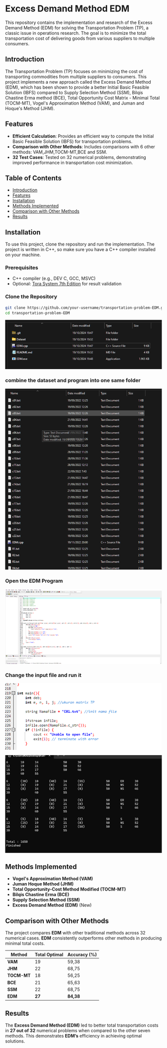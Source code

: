 # Excess Demand Method EDM
This repository contains the implementation and research of the Excess Demand Method (EDM) for solving the Transportation Problem (TP), a classic issue in operations research. The goal is to minimize the total transportation cost of delivering goods from various suppliers to multiple consumers.


## Introduction
The Transportation Problem (TP) focuses on minimizing the cost of transporting commodities from multiple suppliers to consumers. This project implements a new approach called the Excess Demand Method (EDM), which has been shown to provide a better Initial Basic Feasible Solution (IBFS) compared to Supply Selection Method (SSM), Bilqis Chastine Erma method (BCE), Total Opportunity Cost Matrix - Minimal Total (TOCM-MT), Vogel's Approximation Method (VAM), and Juman and Hoque's Method (JHM). 

## Features
* **Efficient Calculation**: Provides an efficient way to compute the Initial Basic Feasible Solution (IBFS) for transportation problems.
* **Comparison with Other Methods**: Includes comparisons with 6 other methods: VAM,JHM,TOCM-MT,BCE and SSM.
* **32 Test Cases**: Tested on 32 numerical problems, demonstrating improved performance in transportation cost minimization.

## **Table of Contents**

- [Introduction](#introduction)
- [Features](#features)
- [Installation](#installation)
- [Methods Implemented](#methods-implemented)
- [Comparison with Other Methods](#comparison-with-other-methods)
- [Results](#results)

## **Installation**
To use this project, clone the repository and run the implementation. The project is written in C++, so make sure you have a C++ compiler installed on your machine.
### **Prerequisites**

- C++ compiler (e.g., DEV C, GCC, MSVC)
- Optional: [Tora System 7th Edition](https://www.torascience.com/) for result validation

### **Clone the Repository**

```bash
git clone https://github.com/your-username/transportation-problem-EDM.git
cd transportation-problem-EDM
```

![alt text](https://github.com/rihanfarih/Excess-Demand-Method-EDM-/blob/main/step1.png)
### **combine the dataset and program into one same folder**
![alt text](https://github.com/rihanfarih/Excess-Demand-Method-EDM-/blob/main/step2.png)
### **Open the EDM Program**
![alt text](https://github.com/rihanfarih/Excess-Demand-Method-EDM-/blob/main/step3.png)
### **Change the input file and run it**
![alt text](https://github.com/rihanfarih/Excess-Demand-Method-EDM-/blob/main/step%204.png)

![alt text](https://github.com/rihanfarih/Excess-Demand-Method-EDM-/blob/main/step5.png)



## **Methods Implemented**

- **Vogel's Approximation Method (VAM)**
- **Juman Hoque Method (JHM)**
- **Total Opportunity-Cost Method Modified (TOCM-MT)**
- **Bilqis Chastine Erma (BCE)**
- **Supply Selection Method (SSM)**
- **Excess Demand Method (EDM)** (New)

## **Comparison with Other Methods**

The project compares **EDM** with other traditional methods across 32 numerical cases. **EDM** consistently outperforms other methods in producing minimal total costs.

| Method      | Total Optimal      | Accuracy (%) |
|-------------|--------------------|-------------------------|
| **VAM**     | 19                | 59,38                      |
| **JHM**     | 22                 | 68,75                      |
| **TOCM-MT**     | 18                 | 56,25                      |
| **BCE**    | 21                 | 65,63                      |
| **SSM** | 22                 | 68,75                      |
| **EDM**     | **27**             | **84,38**                  |

## **Results**

The **Excess Demand Method (EDM)** led to better total transportation costs in **27 out of 32** numerical problems when compared to the other seven methods. This demonstrates **EDM’s** efficiency in achieving optimal solutions.

